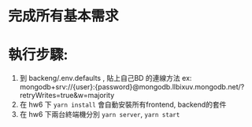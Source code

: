 # 完成所有基本需求

# 執行步驟:

1. 到 backeng/.env.defaults , 貼上自己BD 的連線方法 ex: mongodb+srv://{user}:{password}@mongodb.llbixuv.mongodb.net/?retryWrites=true&w=majority
2. 在 hw6 下 ```yarn install``` 會自動安裝所有frontend, backend的套件
3. 在 hw6 下兩台終端機分別 ```yarn server```, ```yarn start```

